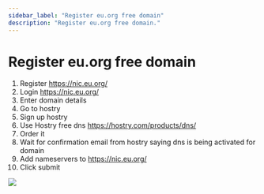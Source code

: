 ```yaml
---
sidebar_label: "Register eu.org free domain"
description: "Register eu.org free domain."
---
```


# Register eu.org free domain

1. Register https://nic.eu.org/
2. Login https://nic.eu.org/
3. Enter domain details
4. Go to hostry
5. Sign up hostry
6. Use Hostry free dns https://hostry.com/products/dns/
7. Order it
8. Wait for confirmation email from hostry saying dns is being activated for domain
9. Add nameservers to https://nic.eu.org/
10. Click submit

![](https://i.imgur.com/Dw7gQbF.png)
